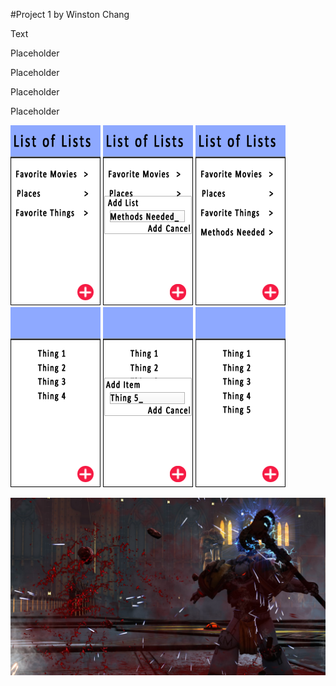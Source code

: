 #Project 1
by Winston Chang

Text

Placeholder

Placeholder

Placeholder

Placeholder

![Home](screenshots/home_.png)
![Home](screenshots/home_addList_.png)
![Home](screenshots/home_addList_after.png)
![Home](screenshots/home_child_.png)
![Home](screenshots/home_child_addItem_.png)
![Home](screenshots/home_child_addItem_after.png)




![BLORP](screenshots/default.jpg)